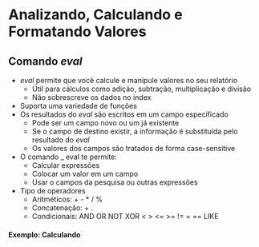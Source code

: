 # Analizando, Calculando e Formatando Valores

## Comando _eval_

* _eval_ permite que você calcule e manipule valores no seu relatório
	* Útil para cálculos como adição, subtração, multiplicação e divisão
	* Não sobrescreve os dados no index
* Suporta uma variedade de funções
*  Os resultados do _eval_ são escritos em um campo especificado
	* Pode ser um campo novo ou um já existente
	* Se o campo de destino existir, a informação é substituída pelo resultado do _eval_
	* Os valores dos campos são tratados de forma case-sensitive
* O comando _ eval te permite:
	* Calcular expressões
	* Colocar um valor em um campo
	* Usar o campos da pesquisa ou outras expressões
* Tipo de operadores
	* Aritméticos:  + - * / %
	*  Concatenação: + .
	* Condicionais: AND OR NOT XOR < > <= >= != = == LIKE
#### Exemplo: Calculando
<!--stackedit_data:
eyJoaXN0b3J5IjpbLTIwNTM1Mjg5MjMsMTkyNTg1NDM1MywtMT
k5MTI2ODUzNywxOTIzNDMzOTg3LDEwNjg0MzYzMTMsLTE1NzQx
MDI0ODhdfQ==
-->